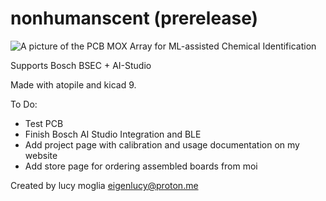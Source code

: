 # nonhumanscent (prerelease)

![A picture of the PCB](http://eigenlucy.github.io/assets/img/Gallery/nonhumanscent.png)
MOX Array for ML-assisted Chemical Identification

Supports Bosch BSEC + AI-Studio

Made with atopile and kicad 9.

To Do:
- Test PCB
- Finish Bosch AI Studio Integration and BLE
- Add project page with calibration and usage documentation on my website
- Add store page for ordering assembled boards from moi

Created by lucy moglia <eigenlucy@proton.me>
